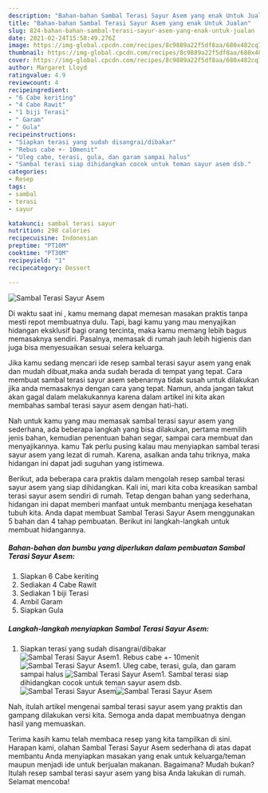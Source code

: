 ```yaml
---
description: "Bahan-bahan Sambal Terasi Sayur Asem yang enak Untuk Jualan"
title: "Bahan-bahan Sambal Terasi Sayur Asem yang enak Untuk Jualan"
slug: 824-bahan-bahan-sambal-terasi-sayur-asem-yang-enak-untuk-jualan
date: 2021-02-24T15:58:49.276Z
image: https://img-global.cpcdn.com/recipes/8c9889a22f5df8aa/680x482cq70/sambal-terasi-sayur-asem-foto-resep-utama.jpg
thumbnail: https://img-global.cpcdn.com/recipes/8c9889a22f5df8aa/680x482cq70/sambal-terasi-sayur-asem-foto-resep-utama.jpg
cover: https://img-global.cpcdn.com/recipes/8c9889a22f5df8aa/680x482cq70/sambal-terasi-sayur-asem-foto-resep-utama.jpg
author: Margaret Lloyd
ratingvalue: 4.9
reviewcount: 4
recipeingredient:
- "6 Cabe keriting"
- "4 Cabe Rawit"
- "1 biji Terasi"
- " Garam"
- " Gula"
recipeinstructions:
- "Siapkan terasi yang sudah disangrai/dibakar"
- "Rebus cabe +- 10menit"
- "Uleg cabe, terasi, gula, dan garam sampai halus"
- "Sambal terasi siap dihidangkan cocok untuk teman sayur asem dsb."
categories:
- Resep
tags:
- sambal
- terasi
- sayur

katakunci: sambal terasi sayur 
nutrition: 298 calories
recipecuisine: Indonesian
preptime: "PT10M"
cooktime: "PT30M"
recipeyield: "1"
recipecategory: Dessert

---
```



![Sambal Terasi Sayur Asem](https://img-global.cpcdn.com/recipes/8c9889a22f5df8aa/680x482cq70/sambal-terasi-sayur-asem-foto-resep-utama.jpg)

Di waktu  saat ini , kamu memang dapat memesan masakan praktis tanpa mesti repot membuatnya dulu. Tapi, bagi kamu yang mau menyajikan hidangan eksklusif bagi orang tercinta, maka kamu memang lebih bagus memasaknya sendiri. Pasalnya, memasak di rumah jauh lebih higienis dan juga bisa menyesuaikan sesuai selera keluarga.

Jika kamu sedang mencari ide resep sambal terasi sayur asem yang enak dan mudah dibuat,maka anda sudah berada di tempat yang tepat. Cara membuat sambal terasi sayur asem  sebenarnya tidak susah untuk dilakukan jika anda memasaknya dengan cara yang tepat. Namun, anda jangan takut akan gagal dalam melakukannya 
karena dalam artikel ini kita akan membahas sambal terasi sayur asem dengan hati-hati.  



Nah untuk kamu yang mau memasak sambal terasi sayur asem yang sederhana, ada beberapa langkah yang bisa dilakukan, pertama memilih jenis bahan, kemudian penentuan bahan segar, sampai cara membuat dan menyajikannya. kamu Tak perlu pusing kalau mau menyiapkan sambal terasi sayur asem yang lezat di rumah. Karena, asalkan anda  tahu triknya, maka hidangan ini dapat jadi suguhan yang istimewa.

Berikut, ada beberapa cara praktis  dalam mengolah resep sambal terasi sayur asem yang siap dihidangkan. Kali ini, mari kita coba kreasikan sambal terasi sayur asem sendiri di rumah. Tetap dengan bahan yang sederhana, hidangan ini dapat memberi manfaat untuk membantu menjaga kesehatan tubuh kita. Anda dapat membuat Sambal Terasi Sayur Asem menggunakan 5 bahan dan 4 tahap pembuatan. Berikut ini langkah-langkah untuk membuat hidangannya.

<!--inarticleads1-->

##### Bahan-bahan dan bumbu yang diperlukan dalam pembuatan Sambal Terasi Sayur Asem:

1. Siapkan 6 Cabe keriting
1. Sediakan 4 Cabe Rawit
1. Sediakan 1 biji Terasi
1. Ambil  Garam
1. Siapkan  Gula




<!--inarticleads2-->

##### Langkah-langkah menyiapkan Sambal Terasi Sayur Asem:

1. Siapkan terasi yang sudah disangrai/dibakar
<img src="https://img-global.cpcdn.com/steps/59818b45806d6dbb/160x128cq70/sambal-terasi-sayur-asem-langkah-memasak-1-foto.jpg" alt="Sambal Terasi Sayur Asem">1. Rebus cabe +- 10menit
<img src="https://img-global.cpcdn.com/steps/7363fb73c3435c53/160x128cq70/sambal-terasi-sayur-asem-langkah-memasak-2-foto.jpg" alt="Sambal Terasi Sayur Asem">1. Uleg cabe, terasi, gula, dan garam sampai halus
<img src="https://img-global.cpcdn.com/steps/f0e4dc1bd8ac4a4b/160x128cq70/sambal-terasi-sayur-asem-langkah-memasak-3-foto.jpg" alt="Sambal Terasi Sayur Asem">1. Sambal terasi siap dihidangkan cocok untuk teman sayur asem dsb.
<img src="https://img-global.cpcdn.com/steps/9165579a7a35e3ad/160x128cq70/sambal-terasi-sayur-asem-langkah-memasak-4-foto.jpg" alt="Sambal Terasi Sayur Asem"><img src="https://img-global.cpcdn.com/steps/cfdbda9e82b564da/160x128cq70/sambal-terasi-sayur-asem-langkah-memasak-4-foto.jpg" alt="Sambal Terasi Sayur Asem">



Nah, itulah artikel mengenai  sambal terasi sayur asem  yang praktis dan gampang dilakukan versi kita. Semoga anda dapat membuatnya dengan hasil yang memuaskan. 

Terima kasih kamu telah membaca resep yang kita tampilkan di sini. Harapan kami, olahan  Sambal Terasi Sayur Asem sederhana di atas dapat membantu Anda menyiapkan masakan yang enak untuk keluarga/teman maupun menjadi ide untuk berjualan makanan. Bagaimana? Mudah bukan? Itulah resep sambal terasi sayur asem yang bisa Anda lakukan di rumah. Selamat mencoba!

